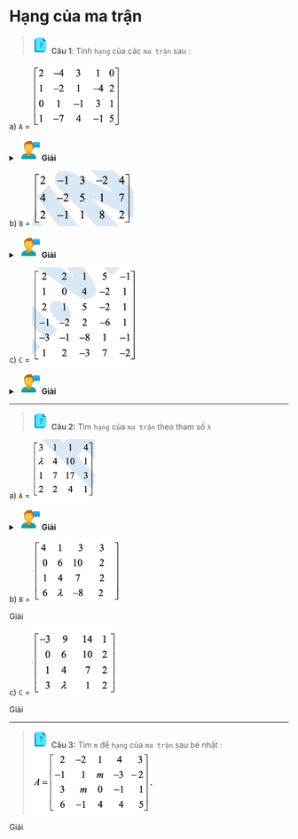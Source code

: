 # Hạng của ma trận

> ![icons8questionspng](https://raw.githubusercontent.com/Zenfection/Image/master/2021/03/31-11-32-26-icons8-questions.png) **Câu 1**: Tính `hạng` của các `ma trận` sau :

a) `A` = <img src="https://raw.githubusercontent.com/Zenfection/Image/master/2021/04/01-22-47-13-A%CC%89nh%20chu%CC%A3p%20Ma%CC%80n%20hi%CC%80nh%202021-04-01%20lu%CC%81c%2022.46.25.png" title="" alt="Ảnh chụp Màn hình 2021-04-01 lúc 22.46.25.png" width="161">

<details>
<summary><b><img src="https://raw.githubusercontent.com/Zenfection/Image/master/2021/03/08-16-44-05-icons8-consultation.png" width ="40"> Giải</b></summary>

<br>

>  💡 Biến đổi về ma trận bậc thang

**B1**:  đảo `h1` và `h2` ==> ![Ảnh chụp Màn hình 2021-04-02 lúc 12.13.55.png](https://raw.githubusercontent.com/Zenfection/Image/master/2021/04/02-12-14-03-A%CC%89nh%20chu%CC%A3p%20Ma%CC%80n%20hi%CC%80nh%202021-04-02%20lu%CC%81c%2012.13.55.png)

**B2**: `2h1-h2 ->h2` và `h1-h3 ->h3` ==>  ![Ảnh chụp Màn hình 2021-04-02 lúc 12.15.12.png](https://raw.githubusercontent.com/Zenfection/Image/master/2021/04/02-12-15-16-A%CC%89nh%20chu%CC%A3p%20Ma%CC%80n%20hi%CC%80nh%202021-04-02%20lu%CC%81c%2012.15.12.png)

**B3**: `5h3+h4 ->h4` và đảo `h2` và `h3` ==> ![Ảnh chụp Màn hình 2021-04-02 lúc 12.17.11.png](https://raw.githubusercontent.com/Zenfection/Image/master/2021/04/02-12-17-16-A%CC%89nh%20chu%CC%A3p%20Ma%CC%80n%20hi%CC%80nh%202021-04-02%20lu%CC%81c%2012.17.11.png)

**B4**: `h2-h3 ->h3` và `8h2-h4 ->h4` ==> ![Ảnh chụp Màn hình 2021-04-02 lúc 12.18.35.png](https://raw.githubusercontent.com/Zenfection/Image/master/2021/04/02-12-18-39-A%CC%89nh%20chu%CC%A3p%20Ma%CC%80n%20hi%CC%80nh%202021-04-02%20lu%CC%81c%2012.18.35.png)

**B5**: `h3-h4 -> h4` ==> ![Ảnh chụp Màn hình 2021-04-02 lúc 12.19.15.png](https://raw.githubusercontent.com/Zenfection/Image/master/2021/04/02-12-19-27-A%CC%89nh%20chu%CC%A3p%20Ma%CC%80n%20hi%CC%80nh%202021-04-02%20lu%CC%81c%2012.19.15.png)

==> `rank(A) = 4` (*vì có 4 dòng khác `0`*)

</details>

b) `B` = <img src="https://raw.githubusercontent.com/Zenfection/Image/master/2021/04/01-22-47-17-A%CC%89nh%20chu%CC%A3p%20Ma%CC%80n%20hi%CC%80nh%202021-04-01%20lu%CC%81c%2022.46.38.png" title="" alt="Ảnh chụp Màn hình 2021-04-01 lúc 22.46.38.png" width="182">

<details>
<summary><b><img src="https://raw.githubusercontent.com/Zenfection/Image/master/2021/03/08-16-44-05-icons8-consultation.png" width ="40"> Giải</b></summary>

<br>

> 💡 Biến đổi về ma trận bậc thang

**B1**: `2h1-h2 -> h2` và `h1-h3 -> h3` ==> ![Ảnh chụp Màn hình 2021-04-02 lúc 12.22.37.png](https://raw.githubusercontent.com/Zenfection/Image/master/2021/04/02-12-22-46-A%CC%89nh%20chu%CC%A3p%20Ma%CC%80n%20hi%CC%80nh%202021-04-02%20lu%CC%81c%2012.22.37.png)

**B1**: `2h2-h3 -> h3` ==> ![Ảnh chụp Màn hình 2021-04-02 lúc 12.23.13.png](https://raw.githubusercontent.com/Zenfection/Image/master/2021/04/02-12-23-17-A%CC%89nh%20chu%CC%A3p%20Ma%CC%80n%20hi%CC%80nh%202021-04-02%20lu%CC%81c%2012.23.13.png)

==> `rank(B) = 2` (*vì có `2` dòng khác ``*)

</details>

c) `C` = <img src="https://raw.githubusercontent.com/Zenfection/Image/master/2021/04/01-22-47-15-A%CC%89nh%20chu%CC%A3p%20Ma%CC%80n%20hi%CC%80nh%202021-04-01%20lu%CC%81c%2022.46.32.png" title="" alt="Ảnh chụp Màn hình 2021-04-01 lúc 22.46.32.png" width="193">

<details>
<summary><b><img src="https://raw.githubusercontent.com/Zenfection/Image/master/2021/03/08-16-44-05-icons8-consultation.png" width ="40"> Giải</b></summary>

<br>

> 💡 Giải như 2 bài trên, biến đổi về `ma trận bậc thang dòng`

==> `rank(C) = 4`

</details>

---

> ![icons8questionspng](https://raw.githubusercontent.com/Zenfection/Image/master/2021/03/31-11-32-26-icons8-questions.png) **Câu 2:** Tìm `hạng` của `ma trận` theo tham số `λ`


a) `A` = <img src="https://raw.githubusercontent.com/Zenfection/Image/master/2021/04/01-22-50-18-A%CC%89nh%20chu%CC%A3p%20Ma%CC%80n%20hi%CC%80nh%202021-04-01%20lu%CC%81c%2022.49.48.png" title="" alt="Ảnh chụp Màn hình 2021-04-01 lúc 22.49.48.png" width="113">

<details>
<summary><b><img src="https://raw.githubusercontent.com/Zenfection/Image/master/2021/03/08-16-44-05-icons8-consultation.png" width ="40"> Giải</b></summary>

<br>

> Biến đổi về `ma trận bậc thang`, **ưu tiên** chuyển `λ` về `cột 4,dòng 4`

**B1** : Đảo `c2` và  `c4` và đảo `h2` và `h4` ==> ![Ảnh chụp Màn hình 2021-04-02 lúc 12.44.00.png](https://raw.githubusercontent.com/Zenfection/Image/master/2021/04/02-12-44-11-A%CC%89nh%20chu%CC%A3p%20Ma%CC%80n%20hi%CC%80nh%202021-04-02%20lu%CC%81c%2012.44.00.png)

**B2** :  Đảo `h1` và `h2` ==> ![Ảnh chụp Màn hình 2021-04-02 lúc 12.44.58.png](https://raw.githubusercontent.com/Zenfection/Image/master/2021/04/02-12-45-02-A%CC%89nh%20chu%CC%A3p%20Ma%CC%80n%20hi%CC%80nh%202021-04-02%20lu%CC%81c%2012.44.58.png)

**B3** : `4h1-h2 ->h2`, `3h1-h3 ->h3` và `h1-h4 ->h4` ==> ![Ảnh chụp Màn hình 2021-04-02 lúc 12.46.03.png](https://raw.githubusercontent.com/Zenfection/Image/master/2021/04/02-12-46-07-A%CC%89nh%20chu%CC%A3p%20Ma%CC%80n%20hi%CC%80nh%202021-04-02%20lu%CC%81c%2012.46.03.png)

**B4** : Đảo `h2` và `h3` ==> ![Ảnh chụp Màn hình 2021-04-02 lúc 12.47.24.png](https://raw.githubusercontent.com/Zenfection/Image/master/2021/04/02-12-47-28-A%CC%89nh%20chu%CC%A3p%20Ma%CC%80n%20hi%CC%80nh%202021-04-02%20lu%CC%81c%2012.47.24.png)

**B5** : `7h2+h3 ->h3` và `2h2 - h4 ->h4` ==>  ![Ảnh chụp Màn hình 2021-04-02 lúc 12.48.49.png](https://raw.githubusercontent.com/Zenfection/Image/master/2021/04/02-12-48-57-A%CC%89nh%20chu%CC%A3p%20Ma%CC%80n%20hi%CC%80nh%202021-04-02%20lu%CC%81c%2012.48.49.png)

**B6:** `h3/-20 ->h3` và `4h3+h4 ->h4` ==> ![Ảnh chụp Màn hình 2021-04-02 lúc 12.50.24.png](https://raw.githubusercontent.com/Zenfection/Image/master/2021/04/02-12-50-33-A%CC%89nh%20chu%CC%A3p%20Ma%CC%80n%20hi%CC%80nh%202021-04-02%20lu%CC%81c%2012.50.24.png)

==> Vậy Nếu  :

> - `λ` = `0` ==> `rank(A) = 3`
> - `λ` ≠ `0` ==> `rank(B)= 4`

</details>

b) `B` = <img src="https://raw.githubusercontent.com/Zenfection/Image/master/2021/04/01-22-50-26-A%CC%89nh%20chu%CC%A3p%20Ma%CC%80n%20hi%CC%80nh%202021-04-01%20lu%CC%81c%2022.49.52.png" title="" alt="Ảnh chụp Màn hình 2021-04-01 lúc 22.49.52.png" width="162">

Giải

c) `C` = <img src="https://raw.githubusercontent.com/Zenfection/Image/master/2021/04/01-22-50-35-A%CC%89nh%20chu%CC%A3p%20Ma%CC%80n%20hi%CC%80nh%202021-04-01%20lu%CC%81c%2022.49.57.png" title="" alt="Ảnh chụp Màn hình 2021-04-01 lúc 22.49.57.png" width="154">

Giải

---

> ![icons8questionspng](https://raw.githubusercontent.com/Zenfection/Image/master/2021/03/31-11-32-26-icons8-questions.png) **Câu 3:** Tìm `m` để `hạng` của `ma trận` sau bé nhất : <img src="https://raw.githubusercontent.com/Zenfection/Image/master/2021/04/01-22-51-59-A%CC%89nh%20chu%CC%A3p%20Ma%CC%80n%20hi%CC%80nh%202021-04-01%20lu%CC%81c%2022.51.45.png" title="" alt="Ảnh chụp Màn hình 2021-04-01 lúc 22.51.45.png" width="218">

Giải
